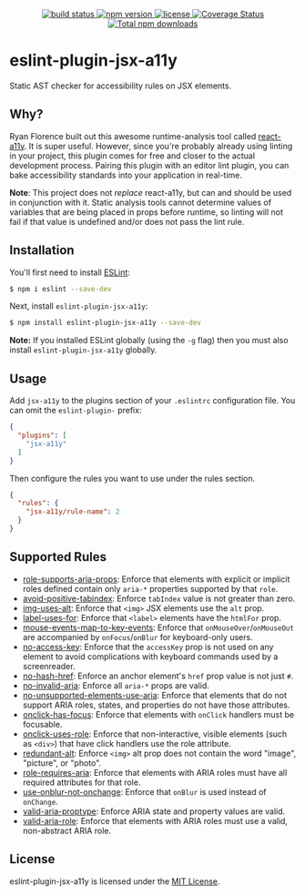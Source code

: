 <p align="center">
  <a href="https://travis-ci.org/evcohen/eslint-plugin-jsx-a11y">
    <img src="https://api.travis-ci.org/evcohen/eslint-plugin-jsx-a11y.svg?branch=master"
         alt="build status">
  </a>
  <a href="https://npmjs.org/package/eslint-plugin-jsx-a11y">
    <img src="https://img.shields.io/npm/v/eslint-plugin-jsx-a11y.svg"
         alt="npm version">
  </a>
  <a href="https://github.com/evcohen/eslint-plugin-jsx-a11y/blob/master/LICENSE.md">
    <img src="https://img.shields.io/npm/l/eslint-plugin-jsx-a11y.svg"
         alt="license">
  </a>
  <a href='https://coveralls.io/github/evcohen/eslint-plugin-jsx-a11y?branch=master'>
    <img src='https://coveralls.io/repos/github/evcohen/eslint-plugin-jsx-a11y/badge.svg?branch=master' alt='Coverage Status' />
  </a>
  <a href='https://npmjs.org/package/eslint-plugin-jsx-a11y'>
    <img src='https://img.shields.io/npm/dt/eslint-plugin-jsx-a11y.svg?maxAge=2592000'
    alt='Total npm downloads' />
  </a>
</p>

# eslint-plugin-jsx-a11y

Static AST checker for accessibility rules on JSX elements.

## Why?
Ryan Florence built out this awesome runtime-analysis tool called [react-a11y](https://github.com/reactjs/react-a11y). It is super useful. However, since you're probably already using linting in your project, this plugin comes for free and closer to the actual development process. Pairing this plugin with an editor lint plugin, you can bake accessibility standards into your application in real-time.

**Note**: This project does not *replace* react-a11y, but can and should be used in conjunction with it. Static analysis tools cannot determine values of variables that are being placed in props before runtime, so linting will not fail if that value is undefined and/or does not pass the lint rule.

## Installation

You'll first need to install [ESLint](http://eslint.org):

```sh
$ npm i eslint --save-dev
```

Next, install `eslint-plugin-jsx-a11y`:

```sh
$ npm install eslint-plugin-jsx-a11y --save-dev
```

**Note:** If you installed ESLint globally (using the `-g` flag) then you must also install `eslint-plugin-jsx-a11y` globally.

## Usage

Add `jsx-a11y` to the plugins section of your `.eslintrc` configuration file. You can omit the `eslint-plugin-` prefix:

```json
{
  "plugins": [
    "jsx-a11y"
  ]
}
```


Then configure the rules you want to use under the rules section.

```json
{
  "rules": {
    "jsx-a11y/rule-name": 2
  }
}
```

## Supported Rules

- [role-supports-aria-props](docs/rules/role-supports-aria-props.md): Enforce that elements with explicit or implicit roles defined contain only `aria-*` properties supported by that `role`.
- [avoid-positive-tabindex](docs/rules/avoid-positive-tabindex.md): Enforce `tabIndex` value is not greater than zero.
- [img-uses-alt](docs/rules/img-uses-alt.md): Enforce that `<img>` JSX elements use the `alt` prop.
- [label-uses-for](docs/rules/label-uses-for.md): Enforce that `<label>` elements have the `htmlFor` prop.
- [mouse-events-map-to-key-events](docs/rules/mouse-events-map-to-key-events.md): Enforce that `onMouseOver`/`onMouseOut` are accompanied by `onFocus`/`onBlur` for keyboard-only users.
- [no-access-key](docs/rules/no-access-key.md): Enforce that the `accessKey` prop is not used on any element to avoid complications with keyboard commands used by a screenreader.
- [no-hash-href](docs/rules/no-hash-href.md): Enforce an anchor element's `href` prop value is not just `#`.
- [no-invalid-aria](docs/rules/no-invalid-aria.md): Enforce all `aria-*` props are valid.
- [no-unsupported-elements-use-aria](docs/rules/no-unsupported-elements-use-aria.md): Enforce that elements that do not support ARIA roles, states, and properties do not have those attributes.
- [onclick-has-focus](docs/rules/onclick-has-focus.md): Enforce that elements with `onClick` handlers must be focusable.
- [onclick-uses-role](docs/rules/onclick-uses-role.md): Enforce that non-interactive, visible elements (such as `<div>`) that have click handlers use the role attribute.
- [redundant-alt](docs/rules/redundant-alt.md): Enforce `<img>` alt prop does not contain the word "image", "picture", or "photo".
- [role-requires-aria](docs/rules/role-requires-aria.md): Enforce that elements with ARIA roles must have all required attributes for that role.
- [use-onblur-not-onchange](docs/rules/use-onblur-not-onchange.md): Enforce that `onBlur` is used instead of `onChange`.
- [valid-aria-proptype](docs/rules/valid-aria-proptype.md): Enforce ARIA state and property values are valid.
- [valid-aria-role](docs/rules/valid-aria-role.md): Enforce that elements with ARIA roles must use a valid, non-abstract ARIA role.

## License

eslint-plugin-jsx-a11y is licensed under the [MIT License](LICENSE.md).
